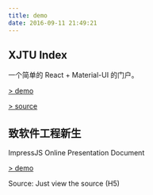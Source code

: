 ```yaml
---
title: demo
date: 2016-09-11 21:49:21
---
```


## XJTU Index
一个简单的 React + Material-UI 的门户。

[> demo](/demo/xjtu-index)

[> source](https://github.com/zccz14/xjtu-index)

## 致软件工程新生
ImpressJS Online Presentation Document

[> demo](/demo/to-freshmen)

Source: Just view the source (H5)